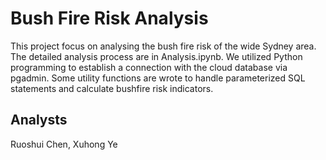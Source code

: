 # Bush Fire Risk Analysis
This project focus on analysing the bush fire risk of the wide Sydney area. The detailed analysis process are in Analysis.ipynb. 
We utilized Python programming to establish a connection with the cloud database via pgadmin. 
Some utility functions are wrote to handle parameterized SQL statements and calculate bushfire risk indicators.

## Analysts
Ruoshui Chen,
Xuhong Ye
